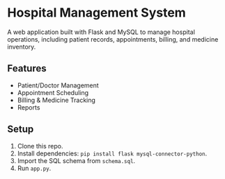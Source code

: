 # Hospital Management System

A web application built with Flask and MySQL to manage hospital operations, including patient records, appointments, billing, and medicine inventory.

## Features
- Patient/Doctor Management
- Appointment Scheduling
- Billing & Medicine Tracking
- Reports

## Setup
1. Clone this repo.
2. Install dependencies: `pip install flask mysql-connector-python`.
3. Import the SQL schema from `schema.sql`.
4. Run `app.py`.